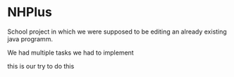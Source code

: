 # NHPlus

School project in which we were supposed to be editing an already existing java programm.

We had multiple tasks we had to implement

this is our try to do this
